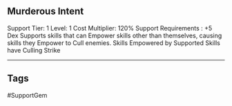 ## Murderous Intent
Support
Tier: 1
Level: 1
Cost Multiplier: 120%
Support Requirements : +5 Dex
Supports skills that can Empower skills other than themselves, causing skills they Empower to Cull enemies.
Skills Empowered by Supported Skills have Culling Strike

---
## Tags
#SupportGem
